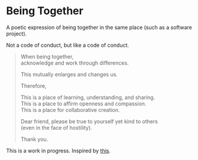 # Being Together

A poetic expression of being together in the same place (such as a software
project).

Not a code of conduct, but like a code of conduct.

> When being together,  
> acknowledge and work through differences.
>
> This mutually enlarges and changes us.
>
> Therefore,
> 
> This is a place of learning, understanding, and sharing.  
> This is a place to affirm openness and compassion.  
> This is a place for collaborative creation.
>
> Dear friend, please be true to yourself yet kind to others   
> (even in the face of hostility).
>
> Thank you.

This is a work in progress. Inspired by [this](https://github.com/Xe/creators-code).
